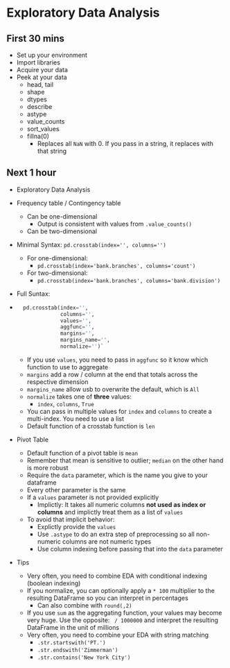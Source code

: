 # Exploratory Data Analysis

## First 30 mins
- Set up your environment
- Import libraries
- Acquire your data
- Peek at your data
    - head, tail
    - shape
    - dtypes
    - describe
    - astype
    - value_counts
    - sort_values
    - fillna(0) 
        - Replaces all `NaN` with 0. If you pass in a string, it replaces with that string

## Next 1 hour
- Exploratory Data Analysis
- Frequency table / Contingency table
    - Can be one-dimensional
        - Output is consistent with values from `.value_counts()`
    - Can be two-dimensional
- Minimal Syntax: `pd.crosstab(index='', columns='')`
    - For one-dimensional:
        - `pd.crosstab(index='bank.branches', columns='count')`
    - For two-dimensional:
        - `pd.crosstab(index='bank.branches', columns='bank.division')`
- Full Suntax:
- ```py
    pd.crosstab(index='',
                columns='', 
                values='', 
                aggfunc='', 
                margins='', 
                margins_name='', 
                normalize='')`
    ```
    - If you use `values`, you need to pass in `aggfunc` so it know which function to use to aggregate
    - `margins` add a row / column at the end that totals across the respective dimension
    - `margins_name` allow usb to overwrite the default, which is `All`
    - `normalize` takes one of **three** values:
        - `index`, `columns`, `True`
    - You can pass in multiple values for `index` and `columns` to create a multi-index. You need to use a list
    - Default function of a crosstab function is `len`

- Pivot Table
    - Default function of a pivot table is `mean`
    - Remember that mean is sensitive to outlier; `median` on the other hand is more robust
    - Require the `data` parameter, which is the name you give to your dataframe
    - Every other parameter is the same
    - If a `values` parameter is not provided explicitly
        - Implictly: It takes all numeric columns **not used as index or columns** and implictly treat them as a list of `values`
    - To avoid that implicit behavior:
        - Explictly provide the `values`
        - Use `.astype` to do an extra step of preprocessing so all non-numeric columns are not numeric types
        - Use column indexing before passing that into the `data` parameter

- Tips
    - Very often, you need to combine EDA with conditional indexing (boolean indexing)
    - If you normalize, you can optionally apply a `* 100` multiplier to the resulting DataFrame so you can interpret in percentages
        - Can also combine with `round(,2)`
    - If you use `sum` as the aggregating function, your values may become very huge. Use the opposite: ` / 1000000` and interpret the resulting DataFrame in the unit of millions
    - Very often, you need to combine your EDA with string matching
        - `.str.startswith('PT.')`
        - `.str.endswith('Zimmerman')`
        - `.str.contains('New York City')`

